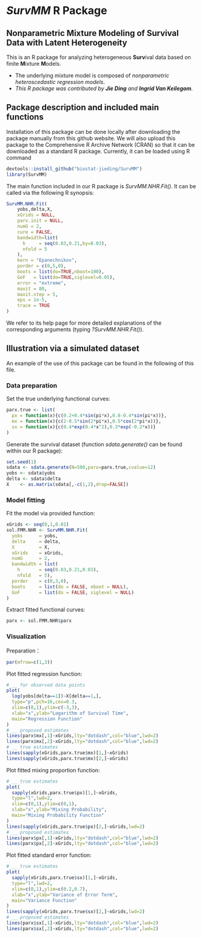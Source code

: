 # *SurvMM* R Package

## Nonparametric Mixture Modeling of Survival Data with Latent Heterogeneity

This is an R package for analyzing heterogeneous **Surv**ival data based on finite **M**ixture **M**odels.
- The underlying mixture model is composed of *nonparametric heteroscedastic regression models*.
- *This R package was contributed by **Jie Ding** and **Ingrid Van Keilegom**.*

## Package description and included main functions

Installation of this package can be done locally after downloading the package manually from this github website. We will also upload this package to the Comprehensive R Archive Network (CRAN) so that it can be downloaded as a standard R package. Currently, it can be loaded using R command
```R
devtools::install_github("biostat-jieding/SurvMM")
library(SurvMM)
```

The main function included in our R package is *SurvMM.NHR.Fit()*. It can be called via the following R synopsis:
```R
SurvMM.NHR.Fit(
    yobs,delta,X, 
    xGrids = NULL, 
    parx.init = NULL,
    numG = 2,
    cure = FALSE,
    bandwidth=list(
      h     = seq(0.03,0.21,by=0.03),
      nfold = 5
    ),
    kern = "Epanechnikov",
    porder = c(0,5,0),
    boots = list(do=TRUE,nboot=100),
    GoF   = list(do=TRUE,siglevel=0.05),
    error = "extreme",
    maxit = 80,
    maxit.step = 5,
    eps = 1e-5,
    trace = TRUE
)
```
We refer to its help page for more detailed explanations of the corresponding arguments (typing *?SurvMM.NHR.Fit()*). 

## Illustration via a simulated dataset

An example of the use of this package can be found in the following of this file.

### Data preparation

Set the true underlying functional curves:
```R
parx.true <- list( 
  px = function(x){c(0.2+0.4*sin(pi*x),0.8-0.4*sin(pi*x))},
  mx = function(x){c(2-0.5*sin(2*pi*x),0.5*cos(2*pi*x))},
  sx = function(x){c(0.4*exp(0.4*x^2),0.3*exp(-0.2*x))} 
)
```

Generate the survival dataset (function *sdata.generate()* can be found within our R package):
```R
set.seed(1)
sdata <- sdata.generate(N=500,parx=parx.true,cvalue=12)
yobs <- sdata$yobs
delta <- sdata$delta
X    <- as.matrix(sdata[,-c(1,2),drop=FALSE])
```

### Model fitting 

Fit the model via provided function:
```R
xGrids <- seq(0,1,0.01)
sol.FMM.NHR <- SurvMM.NHR.Fit(
  yobs      = yobs, 
  delta     = delta, 
  X         = X,
  xGrids    = xGrids,
  numG      = 2,
  bandwidth = list(
    h       = seq(0.03,0.21,0.03),
    nfold   = 5),
  porder    = c(0,3,0),
  boots     = list(do = FALSE, nboot = NULL),
  GoF       = list(do = FALSE, siglevel = NULL)
)
```

Extract fitted functional curves:
```R
parx <- sol.FMM.NHR$parx
```

### Visualization

Preparation：
```R
par(mfrow=c(1,3))
```

Plot fitted regression function:
```R
# __ for observed data points
plot(
  log(yobs[delta==1])~X[delta==1,],
  type="p",pch=16,cex=0.3,
  xlim=c(0,1),ylim=c(-3,3),
  xlab="x",ylab="Logarithm of Survival Time",
  main="Regression Function"
)
# __ proposed estimates
lines(parx$mx[,1]~xGrids,lty="dotdash",col="blue",lwd=2)
lines(parx$mx[,2]~xGrids,lty="dotdash",col="blue",lwd=2)
# __ true estimates
lines(sapply(xGrids,parx.true$mx)[1,]~xGrids)
lines(sapply(xGrids,parx.true$mx)[2,]~xGrids)
```

Plot fitted mixing proportion function:
```R
# __ true estimates
plot(
  sapply(xGrids,parx.true$px)[1,]~xGrids,
  type="l",lwd=2,
  xlim=c(0,1),ylim=c(0,1),
  xlab="x",ylab="Mixing Probability",
  main="Mixing Probability Function"
)
lines(sapply(xGrids,parx.true$px)[2,]~xGrids,lwd=2)
# __ proposed estimates
lines(parx$px[,1]~xGrids,lty="dotdash",col="blue",lwd=2)
lines(parx$px[,2]~xGrids,lty="dotdash",col="blue",lwd=2)
```

Plot fitted standard error function:
```R
# __ true estimates
plot(
  sapply(xGrids,parx.true$sx)[1,]~xGrids,
  type="l",lwd=2,
  xlim=c(0,1),ylim=c(0.2,0.7),
  xlab="x",ylab="Variance of Error Term",
  main="Variance Function"
)
lines(sapply(xGrids,parx.true$sx)[2,]~xGrids,lwd=2)
# __ proposed estimates
lines(parx$sx[,1]~xGrids,lty="dotdash",col="blue",lwd=2)
lines(parx$sx[,2]~xGrids,lty="dotdash",col="blue",lwd=2)
```
